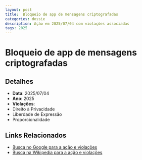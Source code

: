 ```yaml
---
layout: post
title:  Bloqueio de app de mensagens criptografadas
categories: dossie
description: Ação em 2025/07/04 com violações associadas
tags: 2025
---
```


# Bloqueio de app de mensagens criptografadas

## Detalhes
- **Data**: 2025/07/04
- **Ano**: 2025
- **Violações**:
- Direito à Privacidade
- Liberdade de Expressão
- Proporcionalidade

## Links Relacionados
- [Busca no Google para a ação e violações](https://www.google.com/search?q=%22Alexandre%20de%20Moraes%22%20Bloqueio%20de%20app%20de%20mensagens%20criptografadas%20Direito%20%C3%A0%20Privacidade%20Liberdade%20de%20Express%C3%A3o%20Proporcionalidade%202025)
- [Busca na Wikipedia para a ação e violações](https://en.wikipedia.org/w/index.php?search=%22Alexandre%20de%20Moraes%22%20Bloqueio%20de%20app%20de%20mensagens%20criptografadas%20Direito%20%C3%A0%20Privacidade%20Liberdade%20de%20Express%C3%A3o%20Proporcionalidade%202025)
